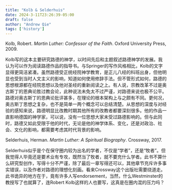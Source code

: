 ```yaml
---
title: "Kolb & Selderhuis"
date: 2024-3-11T23:26:39-05:00
draft: false
author: "Andrew Qie"
tags: ['history']
---
```


Kolb, Robert. *Martin Luther: Confessor of the Faith*. Oxford University Press, 2009.

Kolb写的这本主要研究路德的神学，以时间先后和主题叙述路德神学的发展。我认为可以作为阅读路德作品的指导书。与Springer的写作风格相比，Kolb的文字显得更简洁紧凑。虽然路德受正统经院神学教育，是正儿八经的科班出身，但他明显也受到当时人文主义的影响，知道如何使用修辞手法。但不管形式如何，路德的思想根源都在经院思想以及他对圣经的重新阅读之上。有人说，宗教改革不过是奥古斯丁的恩典论胜过教会论，此种说法未免太不过严谨，对路德来说也极不公平。路德对奥古斯丁的恩典论批评甚多，在理论的根本架构上与之颇有不同。更何况，奥古斯丁思想之复杂，也不是简单一两个概念可以总结清楚。从思想的深度与对经验的感知来说，路德明显比改教时期其他所有的改教者都要深刻很多。他的作品一直影响德国的神学家，可以说，没有一位思想大家未受过路德影响的。但与此同时，路德又如此受限于他的时代，无论是他的神学体系、变化，还是对政治、社会、文化的影响，都需要考虑其时代背景的影响。

Selderhuis, Herman. *Martin Luther: A Spiritual Biography*. Crossway, 2017.

Selderhuis似乎是个在保守圈内较为出名的学者，不仅是“学者”，还是“牧者”。但我觉得人毕竟还是要术业有专攻，既然当了牧者，就不要充什么学者。此书不算什么研究型创作，写得十分不严谨，除了最后一章写得还可以，其他章节充斥许多事实错误，以及作者对路德的理想化刻画。看来Crossway这个出版社需要绕道走。此书诡异的地方在于，竟有许多人写endorsement，当然，什么Westminster的教授写了也就算了，连Robert Kolb这样的人也要写，这真是在圈内混的压力吗？